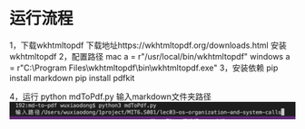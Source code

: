# 运行流程
1，下载wkhtmltopdf  下载地址https://wkhtmltopdf.org/downloads.html
   安装wkhtmltopdf
2，配置路径 
mac  a = r"/usr/local/bin/wkhtmltopdf"
windows  a = r"C:\Program Files\wkhtmltopdf\bin\wkhtmltopdf.exe"
3，安装依赖
pip install markdown
pip install pdfkit

4，运行
python mdToPdf.py 
输入markdown文件夹路径
![Alt](assets/1.png)
